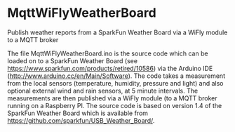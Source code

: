# MqttWiFlyWeatherBoard
Publish weather reports from a SparkFun Weather Board via a WiFly module to a MQTT broker

The file MqttWiFlyWeatherBoard.ino is the source code which can be loaded on to a SparkFun Weather Board (see https://www.sparkfun.com/products/retired/10586) via the Arduino IDE (http://www.arduino.cc/en/Main/Software). The code takes a measurement from the local sensors (temperature, humidity, pressure and light) and also optional external wind and rain sensors, at 5 minute intervals. The measurements are then published via a WiFly module (to a MQTT broker running on a Raspberry PI. The source code is based on version 1.4 of the SparkFun Weather Board which is available from https://github.com/sparkfun/USB_Weather_Board/.
